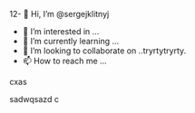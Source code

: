 12- 👋 Hi, I’m @sergejklitnyj
- 👀 I’m interested in ...
- 🌱 I’m currently learning ...
- 💞️ I’m looking to collaborate on ..tryrtytryrty.
- 📫 How to reach me ...

<!---as
sergejklitnyj/sergejklitnyj is a ✨ special ✨ repository because its `README.md` (this file) appears on your GitHub profile.
You can click the Preview link to take a look at your changes.
--->cxas
sadwqsazd
c
